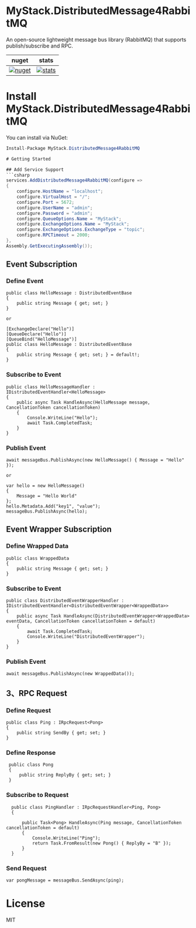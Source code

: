 # MyStack.DistributedMessage4RabbitMQ

An open-source lightweight message bus library (RabbitMQ) that supports publish/subscribe and RPC.

| nuget      | stats |
| ----------- | ----------- | 
| [![nuget](https://img.shields.io/nuget/v/MyStack.DistributedMessage4RabbitMQ.svg?style=flat-square)](https://www.nuget.org/packages/MyStack.DistributedMessage4RabbitMQ)    | [![stats](https://img.shields.io/nuget/dt/MyStack.DistributedMessage4RabbitMQ.svg?style=flat-square)](https://www.nuget.org/stats/packages/MyStack.DistributedMessage4RabbitMQ?groupby=Version)         |

# Install MyStack.DistributedMessage4RabbitMQ

You can install via NuGet:
```csharp
Install-Package MyStack.DistributedMessage4RabbitMQ

# Getting Started

## Add Service Support
```csharp 
services.AddDistributedMessage4RabbitMQ(configure =>
{
    configure.HostName = "localhost";
    configure.VirtualHost = "/";
    configure.Port = 5672;
    configure.UserName = "admin";
    configure.Password = "admin";
    configure.QueueOptions.Name = "MyStack";
    configure.ExchangeOptions.Name = "MyStack";
    configure.ExchangeOptions.ExchangeType = "topic";
    configure.RPCTimeout = 2000;
},
Assembly.GetExecutingAssembly());
```

## Event Subscription
### Define Event
```
public class HelloMessage : DistributedEventBase
{
    public string Message { get; set; }
}

or

[ExchangeDeclare("Hello")]
[QueueDeclare("Hello")]
[QueueBind("HelloMessage")]
public class HelloMessage : DistributedEventBase
{
    public string Message { get; set; } = default!;
}
```

### Subscribe to Event  
```
public class HelloMessageHandler : IDistributedEventHandler<HelloMessage>
{
    public async Task HandleAsync(HelloMessage message, CancellationToken cancellationToken)
    {
        Console.WriteLine("Hello");
        await Task.CompletedTask;
    }
}
```
### Publish Event
```
await messageBus.PublishAsync(new HelloMessage() { Message = "Hello" });

or 

var hello = new HelloMessage()
{
    Message = "Hello World"
};
hello.Metadata.Add("key1", "value");
messageBus.PublishAsync(hello);
```


## Event Wrapper Subscription
### Define Wrapped Data
``` 
public class WrappedData 
{
    public string Message { get; set; }
}

```

### Subscribe to Event
```
public class DistributedEventWrapperHandler : IDistributedEventHandler<DistributedEventWrapper<WrappedData>>
{
    public async Task HandleAsync(DistributedEventWrapper<WrappedData> eventData, CancellationToken cancellationToken = default)
    {
        await Task.CompletedTask;
        Console.WriteLine("DistributedEventWrapper");
    }
}
```
### Publish Event
```
await messageBus.PublishAsync(new WrappedData());
```


## 3、RPC Request
### Define Request
```
public class Ping : IRpcRequest<Pong>
{
    public string SendBy { get; set; }
}
```
### Define Response
```
 public class Pong
 {
     public string ReplyBy { get; set; }
 }
```

### Subscribe to Request
```
  public class PingHandler : IRpcRequestHandler<Ping, Pong>
  {

      public Task<Pong> HandleAsync(Ping message, CancellationToken cancellationToken = default)
      {
          Console.WriteLine("Ping");
          return Task.FromResult(new Pong() { ReplyBy = "B" });
      }
  }
```
### Send Request
```
var pongMessage = messageBus.SendAsync(ping);
```

# License

MIT